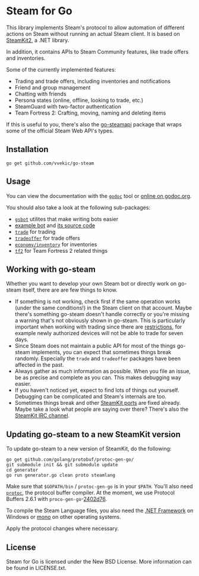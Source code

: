 # Steam for Go

This library implements Steam's protocol to allow automation of different actions on Steam without running an actual Steam client. It is based on [SteamKit2](https://github.com/SteamRE/SteamKit), a .NET library.

In addition, it contains APIs to Steam Community features, like trade offers and inventories.

Some of the currently implemented features:

  * Trading and trade offers, including inventories and notifications
  * Friend and group management
  * Chatting with friends
  * Persona states (online, offline, looking to trade, etc.)
  * SteamGuard with two-factor authentication
  * Team Fortress 2: Crafting, moving, naming and deleting items

If this is useful to you, there's also the [go-steamapi](https://github.com/vvekic/go-steamapi) package that wraps some of the official Steam Web API's types.

## Installation

    go get github.com/vvekic/go-steam

## Usage

You can view the documentation with the [`godoc`](http://golang.org/cmd/godoc) tool or
[online on godoc.org](http://godoc.org/github.com/vvekic/go-steam).

You should also take a look at the following sub-packages:

  * [`gsbot`](http://godoc.org/github.com/vvekic/go-steam/gsbot) utilites that make writing bots easier
  * [example bot](http://godoc.org/github.com/vvekic/go-steam/gsbot/gsbot) and [its source code](https://github.com/vvekic/go-steam/blob/master/gsbot/gsbot/gsbot.go)
  * [`trade`](http://godoc.org/github.com/vvekic/go-steam/trade) for trading
  * [`tradeoffer`](http://godoc.org/github.com/vvekic/go-steam/tradeoffer) for trade offers
  * [`economy/inventory`](http://godoc.org/github.com/vvekic/go-steam/economy/inventory) for inventories
  * [`tf2`](http://godoc.org/github.com/vvekic/go-steam/tf2) for Team Fortress 2 related things

## Working with go-steam

Whether you want to develop your own Steam bot or directly work on go-steam itself, there are are few things to know.

 * If something is not working, check first if the same operation works (under the same conditions!) in the Steam client on that account. Maybe there's something go-steam doesn't handle correctly or you're missing a warning that's not obviously shown in go-steam. This is particularly important when working with trading since there are [restrictions](https://support.steampowered.com/kb_article.php?ref=1047-edfm-2932), for example newly authorized devices will not be able to trade for seven days.
 * Since Steam does not maintain a public API for most of the things go-steam implements, you can expect that sometimes things break randomly. Especially the `trade` and `tradeoffer` packages have been affected in the past.
 * Always gather as much information as possible. When you file an issue, be as precise and complete as you can. This makes debugging way easier.
 * If you haven't noticed yet, expect to find lots of things out yourself. Debugging can be complicated and Steam's internals are too.
 * Sometimes things break and other [SteamKit ports](https://github.com/SteamRE/SteamKit/wiki/Ports) are fixed already. Maybe take a look what people are saying over there? There's also the [SteamKit IRC channel](https://github.com/SteamRE/SteamKit/wiki#contact).

## Updating go-steam to a new SteamKit version

To update go-steam to a new version of SteamKit, do the following:

	go get github.com/golang/protobuf/protoc-gen-go/
    git submodule init && git submodule update
    cd generator
    go run generator.go clean proto steamlang

Make sure that `$GOPATH/bin` / `protoc-gen-go` is in your `$PATH`. You'll also need [`protoc`](https://developers.google.com/protocol-buffers/docs/downloads), the protocol buffer compiler. At the moment, we use Protocol Buffers 2.6.1 with `proco-gen-go`-[2402d76](https://github.com/golang/protobuf/tree/2402d76f3d41f928c7902a765dfc872356dd3aad).

To compile the Steam Language files, you also need the [.NET Framework](https://www.microsoft.com/net/downloads)
on Windows or [mono](http://www.go-mono.com/mono-downloads/download.html) on other operating systems.

Apply the protocol changes where necessary.

## License

Steam for Go is licensed under the New BSD License. More information can be found in LICENSE.txt.